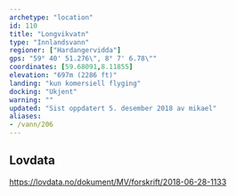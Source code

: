 ```yaml
---
archetype: "location"
id: 110
title: "Longvikvatn"
type: "Innlandsvann"
regioner: ["Hardangervidda"]
gps: "59° 40' 51.276\", 8° 7' 6.78\""
coordinates: [59.68091,8.11855]
elevation: "697m (2286 ft)"
landing: "kun komersiell flyging"
docking: "Ukjent"
warning: ""
updated: "Sist oppdatert 5. desember 2018 av mikael"
aliases:
- /vann/206
---
```




## Lovdata

https://lovdata.no/dokument/MV/forskrift/2018-06-28-1133
